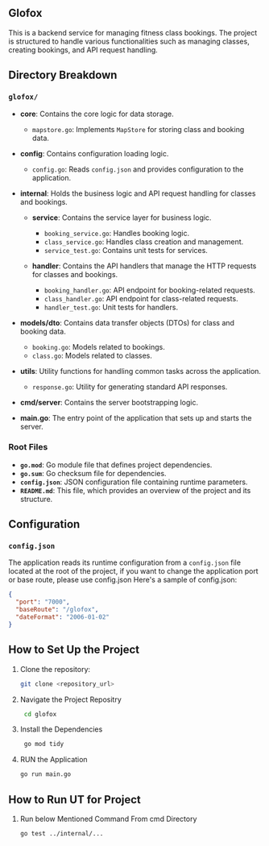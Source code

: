 ## Glofox

This is a backend service for managing fitness class bookings. The project is structured to handle various functionalities such as managing classes, creating bookings, and API request handling.

## Directory Breakdown

### `glofox/`

- **core**: Contains the core logic for data storage.
  - `mapstore.go`: Implements `MapStore` for storing class and booking data.

- **config**: Contains configuration loading logic.
  - `config.go`: Reads `config.json` and provides configuration to the application.

- **internal**: Holds the business logic and API request handling for classes and bookings.
  - **service**: Contains the service layer for business logic.
    - `booking_service.go`: Handles booking logic.
    - `class_service.go`: Handles class creation and management.
    - `service_test.go`: Contains unit tests for services.

  - **handler**: Contains the API handlers that manage the HTTP requests for classes and bookings.
    - `booking_handler.go`: API endpoint for booking-related requests.
    - `class_handler.go`: API endpoint for class-related requests.
    - `handler_test.go`: Unit tests for handlers.
  
- **models/dto**: Contains data transfer objects (DTOs) for class and booking data.
  - `booking.go`: Models related to bookings.
  - `class.go`: Models related to classes.

- **utils**: Utility functions for handling common tasks across the application.
  - `response.go`: Utility for generating standard API responses.

- **cmd/server**: Contains the server bootstrapping logic.

- **main.go**: The entry point of the application that sets up and starts the server.

### Root Files

- **`go.mod`**: Go module file that defines project dependencies.
- **`go.sum`**: Go checksum file for dependencies.
- **`config.json`**: JSON configuration file containing runtime parameters.
- **`README.md`**: This file, which provides an overview of the project and its structure.

## Configuration

### `config.json`

The application reads its runtime configuration from a `config.json` file located at the root of the project, if you want to change the application port or base route, please use config.json Here's a sample of config.json:
  ```json
  {
    "port": "7000",
    "baseRoute": "/glofox",
    "dateFormat": "2006-01-02"
  }
   ```
## How to Set Up the Project

1. Clone the repository:
   ```bash
   git clone <repository_url>
2. Navigate the Project Repositry
   ```bash
    cd glofox
3. Install the Dependencies
   ```bash
    go mod tidy 
4. RUN the Application
    ```bash
    go run main.go
## How to Run UT for Project

1. Run below Mentioned Command From cmd Directory
   ```bash
   go test ../internal/...
